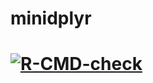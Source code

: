 # minidplyr


# 
# <!-- badges: start -->
# [![R-CMD-check](https://github.com/hnrkhvgrd/minidplyr/actions/workflows/R-CMD-check.yaml/badge.svg)](https://github.com/hnrkhvgrd/minidplyr/actions/workflows/R-CMD-check.yaml)
# <!-- badges: end -->